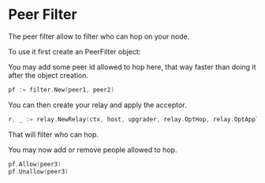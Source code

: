# Peer Filter

The peer filter allow to filter who can hop on your node.

To use it first create an PeerFilter object:

You may add some peer id allowed to hop here, that way faster than doing it
after the object creation.
```go
pf := filter.New(peer1, peer2)
```
You can then create your relay and apply the acceptor.
```go
r, _ := relay.NewRelay(ctx, host, upgrader, relay.OptHop, relay.OptApplyAcceptor(pf.GetAcceptor()))
```
That will filter who can hop.

You may now add or remove people allowed to hop.
```go
pf.Allow(peer3)
pf.Unallow(peer3)
```
